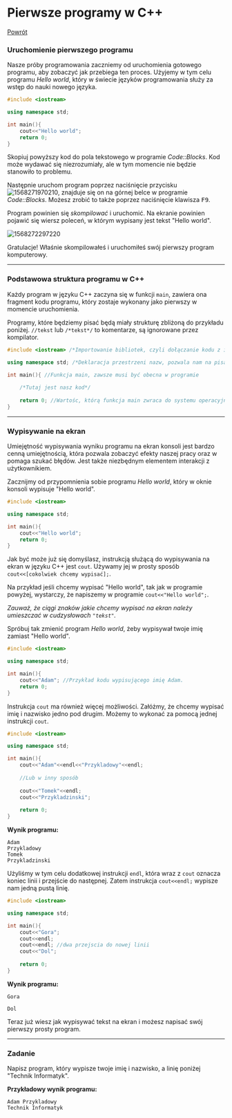 # Pierwsze programy w C++

[Powrót](http://skrypt-TI.github.io/)

### Uruchomienie pierwszego programu

Nasze próby programowania zaczniemy od uruchomienia gotowego programu, aby zobaczyć jak przebiega ten proces. Użyjemy w tym celu programu *Hello world*, który w świecie języków programowania służy 
za wstęp do nauki nowego języka.

```c++
#include <iostream>

using namespace std;

int main(){
    cout<<"Hello world";
    return 0;
}
```

Skopiuj powyższy kod do pola tekstowego w programie *Code::Blocks*. 
Kod może wydawać się niezrozumiały, ale w tym momencie nie będzie stanowiło to problemu.

Następnie uruchom program poprzez naciśnięcie przycisku ![1568271970210](https://skrypt-ti.github.io/img/codeblocks-build-and-compile-btn.png), znajduje się on na górnej belce w programie *Code::Blocks*. Możesz zrobić to także poprzez naciśnięcie klawisza <kbd>F9</kbd>.

Program powinien się *skompilować* i uruchomić. Na ekranie powinien pojawić się wiersz poleceń, w którym wypisany jest tekst "Hello world".

![1568272297220](https://skrypt-ti.github.io/img/codeblocks-cmd-hello-world.png)

Gratulacje! Właśnie skompilowałeś i uruchomiłeś swój pierwszy program komputerowy.

---

### Podstawowa struktura programu w C++

Każdy program w języku C++ zaczyna się w funkcji `main`, zawiera ona fragment kodu programu, który zostaje wykonany jako pierwszy w momencie uruchomienia. 

Programy, które będziemy pisać będą miały strukturę zbliżoną do przykładu poniżej.
`//tekst` lub `/*tekst*/` to komentarze, są ignorowane przez kompilator.

```c++
#include <iostream> /*Importowanie bibliotek, czyli dołączanie kodu z innych plików*/

using namespace std; /*Deklaracja przestrzeni nazw, pozwala nam na pisanie cout zamiast std::cout */

int main(){	//Funkcja main, zawsze musi być obecna w programie
	
    /*Tutaj jest nasz kod*/
    
    return 0; //Wartośc, którą funkcja main zwraca do systemu operacyjnego, 0 oznacza brak błędów.
}
```

---

### Wypisywanie na ekran

Umiejętność wypisywania wyniku programu na ekran konsoli jest bardzo cenną umiejętnością, która pozwala zobaczyć efekty naszej pracy oraz w pomaga szukać błędów. Jest także niezbędnym elementem interakcji z użytkownikiem.

Zacznijmy od przypomnienia sobie programu *Hello world*, który w oknie konsoli wypisuje "Hello world".

```c++
#include <iostream>

using namespace std;

int main(){
    cout<<"Hello world";
    return 0;
}
```

Jak być może już się domyślasz, instrukcją służącą do wypisywania na ekran w języku C++ jest `cout`. Używamy jej w prosty sposób `cout<<[cokolwiek chcemy wypisać];`. 

Na przykład jeśli chcemy wypisać "Hello world", tak jak w programie powyżej, wystarczy, że napiszemy w programie `cout<<"Hello world";`.

 *Zauważ, że ciągi znaków jakie chcemy wypisać na ekran należy umieszczać w cudzysłowach `"tekst"`.*

Spróbuj tak zmienić program *Hello world*, żeby wypisywał twoje imię zamiast "Hello world".

```c++
#include <iostream>

using namespace std;

int main(){
    cout<<"Adam"; //Przykład kodu wypisującego imię Adam.
    return 0;
}
```

Instrukcja `cout` ma również więcej możliwości. Załóżmy, że chcemy wypisać imię i nazwisko jedno pod drugim. Możemy to wykonać za pomocą jednej instrukcji `cout`.

```c++
#include <iostream>

using namespace std;

int main(){
    cout<<"Adam"<<endl<<"Przykladowy"<<endl;
    
    //Lub w inny sposób
    
    cout<<"Tomek"<<endl;
    cout<<"Przykladzinski";
    
    return 0;
}
```

**Wynik programu:**

```
Adam
Przykladowy
Tomek
Przykladzinski
```

Użyliśmy w tym celu dodatkowej instrukcji `endl`, która wraz z `cout` oznacza koniec linii i przejście do następnej. Zatem instrukcja `cout<<endl;` wypisze nam jedną pustą linię.

```c++
#include <iostream>

using namespace std;

int main(){
    cout<<"Gora";
    cout<<endl;
    cout<<endl;	//dwa przejscia do nowej linii
   	cout<<"Dol";
    
    return 0;
}
```

**Wynik programu:**

```
Gora

Dol
```

Teraz już wiesz jak wypisywać tekst na ekran i możesz napisać swój pierwszy prosty program.

---

### Zadanie

Napisz program, który wypisze twoje imię i nazwisko, a linię poniżej "Technik Informatyk".

**Przykładowy wynik programu:**

```
Adam Przykladowy
Technik Informatyk
```

### 

